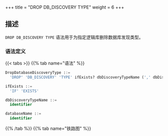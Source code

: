 +++
title = "DROP DB_DISCOVERY TYPE"
weight = 6
+++

## 描述

`DROP DB_DISCOVERY TYPE` 语法用于为指定逻辑库删除数据库发现类型。

### 语法定义

{{< tabs >}}
{{% tab name="语法" %}}
```sql
DropDatabaseDiscoveryType ::=
  'DROP' 'DB_DISCOVERY' 'TYPE' ifExists? dbDiscoveryTypeName (',' dbDiscoveryTypeName)* ('FROM' databaseName)?

ifExists ::=
  'IF' 'EXISTS'

dbDiscoveryTypeName ::=
  identifier

databaseName ::=
  identifier
```
{{% /tab %}}
{{% tab name="铁路图" %}}
<iframe frameborder="0" name="diagram" id="diagram" width="100%" height="100%"></iframe>
{{% /tab %}}
{{< /tabs >}}

### 补充说明

- 未指定 `databaseName` 时，默认是当前使用的 `DATABASE`。 如果也未使用 `DATABASE` 则会提示 `No database selected`；
- `dbDiscoveryTypeName` 需要通过 [SHOW DB_DISCOVERY TYPE](/cn/user-manual/shardingsphere-proxy/distsql/syntax/rql/rule-query/db-discovery/show-db-discovery-type/) 语法查询获得；
- `ifExists` 子句用于避免 `Database discovery type not exists` 错误。

### 示例

- 为指定数据库删除多个数据库发现类型
 
```sql
DROP DB_DISCOVERY TYPE group_0_mysql_mgr, group_1_mysql_mgr FROM discovery_db;
```

- 为当前数据库删除单个数据库发现类型

```sql
DROP DB_DISCOVERY TYPE group_0_mysql_mgr;
```

- 使用 `ifExists` 子句删除数据库发现类型

```sql
DROP DB_DISCOVERY TYPE IF EXISTS group_0_mysql_mgr;
```

### 保留字

`DROP`、`DB_DISCOVERY`、`TYPE`、`FROM`

### 相关链接

- [保留字](/cn/user-manual/shardingsphere-proxy/distsql/syntax/reserved-word/)